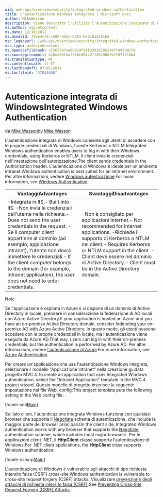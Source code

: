 ```yaml
---
uid: web-api/overview/security/integrated-windows-authentication
title: L'autenticazione Windows integrata | Microsoft Docs
author: MikeWasson
description: Viene descritto l'utilizzo l'autenticazione integrata di Windows nell'API Web ASP.NET.
ms.author: aspnetcontent
ms.date: 12/18/2012
ms.assetid: 71ee4c78-c500-4d1c-b761-b4e161a291b5
msc.legacyurl: /web-api/overview/security/integrated-windows-authentication
msc.type: authoredcontent
ms.openlocfilehash: c15677b7aa66619f1ff32819585340ff497b937d
ms.sourcegitcommit: b28cd0313af316c051c2ff8549865bff67f2fbb4
ms.translationtype: MT
ms.contentlocale: it-IT
ms.lasthandoff: 07/05/2018
ms.locfileid: "37820406"
---
```

<a name="integrated-windows-authentication"></a><span data-ttu-id="a609b-103">Autenticazione integrata di Windows</span><span class="sxs-lookup"><span data-stu-id="a609b-103">Integrated Windows Authentication</span></span>
====================
<span data-ttu-id="a609b-104">da [Mike Wasson](https://github.com/MikeWasson)</span><span class="sxs-lookup"><span data-stu-id="a609b-104">by [Mike Wasson](https://github.com/MikeWasson)</span></span>

<span data-ttu-id="a609b-105">L'autenticazione integrata di Windows consente agli utenti di accedere con le proprie credenziali di Windows, tramite Kerberos o NTLM.</span><span class="sxs-lookup"><span data-stu-id="a609b-105">Integrated Windows authentication enables users to log in with their Windows credentials, using Kerberos or NTLM.</span></span> <span data-ttu-id="a609b-106">Il client invia le credenziali nell'intestazione dell'autorizzazione.</span><span class="sxs-lookup"><span data-stu-id="a609b-106">The client sends credentials in the Authorization header.</span></span> <span data-ttu-id="a609b-107">L'autenticazione di Windows è ideale per un ambiente intranet.</span><span class="sxs-lookup"><span data-stu-id="a609b-107">Windows authentication is best suited for an intranet environment.</span></span> <span data-ttu-id="a609b-108">Per altre informazioni, vedere [Windows autenticazione](https://www.iis.net/configreference/system.webserver/security/authentication/windowsauthentication).</span><span class="sxs-lookup"><span data-stu-id="a609b-108">For more information, see [Windows Authentication](https://www.iis.net/configreference/system.webserver/security/authentication/windowsauthentication).</span></span>

| <span data-ttu-id="a609b-109">Vantaggi</span><span class="sxs-lookup"><span data-stu-id="a609b-109">Advantages</span></span> | <span data-ttu-id="a609b-110">Svantaggi</span><span class="sxs-lookup"><span data-stu-id="a609b-110">Disadvantages</span></span> |
| --- | --- |
| <span data-ttu-id="a609b-111">-Integrata in IIS.</span><span class="sxs-lookup"><span data-stu-id="a609b-111">- Built into IIS.</span></span> <span data-ttu-id="a609b-112">-Non invia le credenziali dell'utente nella richiesta.</span><span class="sxs-lookup"><span data-stu-id="a609b-112">- Does not send the user credentials in the request.</span></span> <span data-ttu-id="a609b-113">-Se il computer client appartiene al dominio (ad esempio, applicazione intranet), l'utente non dovrà immettere le credenziali.</span><span class="sxs-lookup"><span data-stu-id="a609b-113">- If the client computer belongs to the domain (for example, intranet application), the user does not need to enter credentials.</span></span> | <span data-ttu-id="a609b-114">-Non è consigliato per applicazioni Internet.</span><span class="sxs-lookup"><span data-stu-id="a609b-114">- Not recommended for Internet applications.</span></span> <span data-ttu-id="a609b-115">-Richiede il supporto di Kerberos o NTLM nel client.</span><span class="sxs-lookup"><span data-stu-id="a609b-115">- Requires Kerberos or NTLM support in the client.</span></span> <span data-ttu-id="a609b-116">-Client deve essere nel dominio di Active Directory.</span><span class="sxs-lookup"><span data-stu-id="a609b-116">- Client must be in the Active Directory domain.</span></span> |

> [!NOTE]
> <span data-ttu-id="a609b-117">Se l'applicazione è ospitata in Azure e si dispone di un dominio di Active Directory in locale, prendere in considerazione la federazione di AD locali con Azure Active Directory.</span><span class="sxs-lookup"><span data-stu-id="a609b-117">If your application is hosted on Azure and you have an on-premise Active Directory domain, consider federating your on-premise AD with Azure Active Directory.</span></span> <span data-ttu-id="a609b-118">In questo modo, gli utenti possono accedere con le proprie credenziali in locale, ma l'autenticazione viene eseguita da Azure AD.</span><span class="sxs-lookup"><span data-stu-id="a609b-118">That way, users can log in with their on-premise credentials, but the authentication is performed by Azure AD.</span></span> <span data-ttu-id="a609b-119">Per altre informazioni, vedere [l'autenticazione di Azure](../../../visual-studio/overview/2012/windows-azure-authentication.md).</span><span class="sxs-lookup"><span data-stu-id="a609b-119">For more information, see [Azure Authentication](../../../visual-studio/overview/2012/windows-azure-authentication.md).</span></span>


<span data-ttu-id="a609b-120">Per creare un'applicazione che usa l'autenticazione Windows integrata, selezionare il modello "Applicazione Intranet" nella creazione guidata progetto MVC 4.</span><span class="sxs-lookup"><span data-stu-id="a609b-120">To create an application that uses Integrated Windows authentication, select the "Intranet Application" template in the MVC 4 project wizard.</span></span> <span data-ttu-id="a609b-121">Questo modello di progetto inserisce la seguente impostazione nel file Web. config:</span><span class="sxs-lookup"><span data-stu-id="a609b-121">This project template puts the following setting in the Web.config file:</span></span>

[!code-xml[Main](integrated-windows-authentication/samples/sample1.xml)]

<span data-ttu-id="a609b-122">Sul lato client, l'autenticazione integrata Windows funziona con qualsiasi browser che supporta il [Negotiate](http://www.ietf.org/rfc/rfc4559.txt) schema di autenticazione, che include la maggior parte dei browser principali.</span><span class="sxs-lookup"><span data-stu-id="a609b-122">On the client side, Integrated Windows authentication works with any browser that supports the [Negotiate](http://www.ietf.org/rfc/rfc4559.txt) authentication scheme, which includes most major browsers.</span></span> <span data-ttu-id="a609b-123">Per le applicazioni client .NET, il **HttpClient** classe supporta l'autenticazione di Windows:</span><span class="sxs-lookup"><span data-stu-id="a609b-123">For .NET client applications, the **HttpClient** class supports Windows authentication:</span></span>

[!code-csharp[Main](integrated-windows-authentication/samples/sample2.cs)]

<span data-ttu-id="a609b-124">L'autenticazione di Windows è vulnerabile agli attacchi di tipo richiesta intersito falsa (CSRF) cross-site.</span><span class="sxs-lookup"><span data-stu-id="a609b-124">Windows authentication is vulnerable to cross-site request forgery (CSRF) attacks.</span></span> <span data-ttu-id="a609b-125">Visualizzare [prevenzione degli attacchi di richiesta intersito falsa (CSRF)](preventing-cross-site-request-forgery-csrf-attacks.md).</span><span class="sxs-lookup"><span data-stu-id="a609b-125">See [Preventing Cross-Site Request Forgery (CSRF) Attacks](preventing-cross-site-request-forgery-csrf-attacks.md).</span></span>
